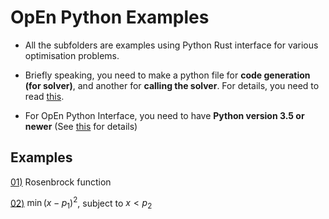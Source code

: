 # OpEn Python Examples

- All the subfolders are examples using Python Rust interface for various optimisation problems. 

- Briefly speaking, you need to make a python file for **code generation (for solver)**, and another for **calling the solver**. For details, you need to read [this](https://alphaville.github.io/optimization-engine/docs/python-interface).

- For OpEn Python Interface, you need to have **Python version 3.5 or newer** (See [this](https://alphaville.github.io/optimization-engine/docs/installation#python-interface) for details)


## Examples

[01)](https://github.com/inmo-jang/optimisation_tutorial/tree/master/tools_examples/OpEn/examples_python/example_rosenbrock) Rosenbrock function

[02)](https://github.com/inmo-jang/optimisation_tutorial/tree/master/tools_examples/OpEn/examples_python/example_02) $\min (x-p_1)^2$, subject to $x < p_2$

